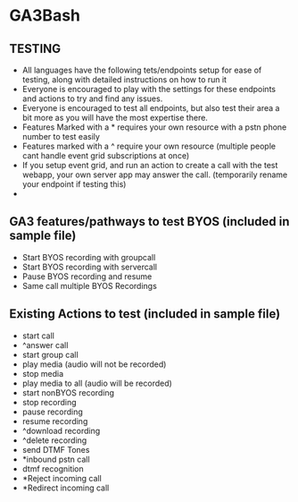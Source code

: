 # GA3Bash

## TESTING
- All languages have the following tets/endpoints setup for ease of testing, along with detailed instructions on how to run it
- Everyone is encouraged to play with the settings for these endpoints and actions to try and find any issues. 
- Everyone is encouraged to test all endpoints, but also test their area a bit more as you will have the most expertise there. 
- Features Marked with a * requires your own resource with a pstn phone number to test easily
- Features marked with a ^ require your own resource (multiple people cant handle event grid subscriptions at once)
- If you setup event grid, and run an action to create a call with the test webapp, your own server app may answer the call. (temporarily rename your endpoint if testing this)
- 


## GA3 features/pathways to test BYOS (included in sample file)
- Start BYOS recording with groupcall
- Start BYOS recording with servercall
- Pause BYOS recording and resume
- Same call multiple BYOS Recordings

## Existing Actions to test (included in sample file)
- start call
- ^answer call 
- start group call
- play media (audio will not be recorded)
- stop media
- play media to all (audio will be recorded)
- start nonBYOS recording
- stop recording
- pause recording
- resume recording
- ^download recording
- ^delete recording
- send DTMF Tones
- *inbound pstn call
- dtmf recognition
- *Reject incoming call
- *Redirect incoming call